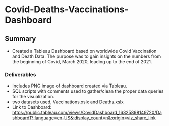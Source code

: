 # Covid-Deaths-Vaccinations-Dashboard
 
## Summary

 - Created a Tableau Dashboard based on worldwide Covid Vaccination and Death Data. The purpose was to gain insights on the numbers from the beginning of Covid, March 2020, leading up to the end of 2021.
 
 ### Deliverables
 
  - Includes PNG image of dashboard created via Tableau.
  - SQL scripts with comments used to gather/clean the proper data queries for the visualization.
  - two datasets used, Vaccinations.xslx and Deaths.xslx
  - Link to Dashboard: https://public.tableau.com/views/CovidDashboard_16325898149720/Dashboard1?:language=en-US&:display_count=n&:origin=viz_share_link
